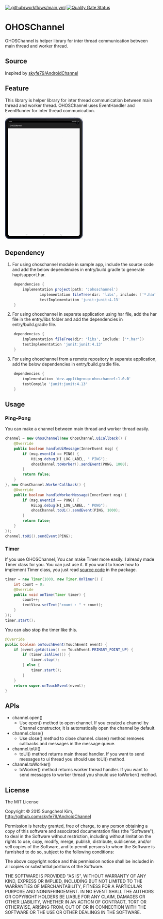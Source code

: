 [![.github/workflows/main.yml](https://github.com/applibgroup/OHOSChannel/actions/workflows/main.yml/badge.svg)](https://github.com/applibgroup/OHOSChannel/actions/workflows/main.yml)
[![Quality Gate Status](https://sonarcloud.io/api/project_badges/measure?project=applibgroup_OHOSChannel&metric=alert_status)](https://sonarcloud.io/summary/new_code?id=applibgroup_OHOSChannel)
# OHOSChannel

OHOSChannel is helper library for inter thread communication between main thread and worker thread. 

## Source
Inspired by [skyfe79/AndroidChannel](https://github.com/skyfe79/AndroidChannel)

## Feature
This library is helper library for inter thread communication between main thread and worker thread. 
OHOSChannel uses EventHandler and EventRunner for inter thread communication.


<img src="screenshots/OHOSChannel.gif" width="256">


## Dependency
1. For using ohoschannel module in sample app, include the source code and add the below dependencies in entry/build.gradle to generate hap/support.har.
```groovy
	dependencies {
		implementation project(path: ':ohoschannel')
                implementation fileTree(dir: 'libs', include: ['*.har'])
                testImplementation 'junit:junit:4.13'
	}
```
2. For using ohoschannel in separate application using har file, add the har file in the entry/libs folder and add the dependencies in entry/build.gradle file.
```groovy
	dependencies {
		implementation fileTree(dir: 'libs', include: ['*.har'])
		testImplementation 'junit:junit:4.13'
	}
```
3. For using ohoschannel from a remote repository in separate application, add the below dependencies in entry/build.gradle file.
```groovy
    dependencies {
        implementation 'dev.applibgroup:ohoschannel:1.0.0'  
        testCompile 'junit:junit:4.13'
    }
```

## Usage

### Ping-Pong 

You can make a channel between main thread and worker thread easily.
```java
channel = new OhosChannel(new OhosChannel.UiCallback() {
    @Override
    public boolean handleUiMessage(InnerEvent msg) {
        if (msg.eventId == PING) {
            HiLog.debug(HI_LOG_LABEL, " PING");
            ohosChannel.toWorker().sendEvent(PONG, 1000);
        }
        return false;
    }
}, new OhosChannel.WorkerCallback() {
    @Override
    public boolean handleWorkerMessage(InnerEvent msg) {
        if (msg.eventId == PONG) {
            HiLog.debug(HI_LOG_LABEL, " PONG");
            ohosChannel.toUi().sendEvent(PING, 1000);
        }
        return false;
    }
});
channel.toUi().sendEvent(PING);
```

### Timer

If you use OHOSChannel, You can make Timer more easily. I already made Timer class for you. You can just use it. If you want to know how to implement Timer class, you just read [source code](ohoschannel/src/main/java/kr/pe/burt/ohos/lib/ohoschannel/Timer.java) in the package.

```java
timer = new Timer(1000, new Timer.OnTimer() {
    int count = 0;
    @Override
    public void onTime(Timer timer) {
        count++;
        textView.setText("count : " + count);
    }
});
timer.start();	
```

You can also stop the timer like this.
```java
@Override
public boolean onTouchEvent(TouchEvent event) {
    if (event.getAction() == TouchEvent.PRIMARY_POINT_UP) {
        if (timer.isAlive()) {
            timer.stop();
        } else {
            timer.start();
        }
    }
    return super.onTouchEvent(event);
}
```

## APIs

* channel.open()
  * Use open() method to open channel. If you created a channel by Channel constructor, it is automatically open the channel by default. 
* channel.close() 
  * Use close() method to close channel. close() method removes callbacks and messages in the message queue.
* channel.toUi() 
  * toUi() method returns main thread handler. If you want to send messages to ui thread you should use toUi() method.
* channel.toWorker()
  * toWorker() method returns worker thread handler. If you want to send messages to worker thread you should use toWorker() method.  
 
## License
The MIT License

Copyright © 2015 Sungcheol Kim, http://github.com/skyfe79/AndroidChannel

Permission is hereby granted, free of charge, to any person obtaining a copy
of this software and associated documentation files (the "Software"), to deal
in the Software without restriction, including without limitation the rights
to use, copy, modify, merge, publish, distribute, sublicense, and/or sell
copies of the Software, and to permit persons to whom the Software is
furnished to do so, subject to the following conditions:

The above copyright notice and this permission notice shall be included in
all copies or substantial portions of the Software.

THE SOFTWARE IS PROVIDED "AS IS", WITHOUT WARRANTY OF ANY KIND, EXPRESS OR
IMPLIED, INCLUDING BUT NOT LIMITED TO THE WARRANTIES OF MERCHANTABILITY,
FITNESS FOR A PARTICULAR PURPOSE AND NONINFRINGEMENT. IN NO EVENT SHALL THE
AUTHORS OR COPYRIGHT HOLDERS BE LIABLE FOR ANY CLAIM, DAMAGES OR OTHER
LIABILITY, WHETHER IN AN ACTION OF CONTRACT, TORT OR OTHERWISE, ARISING FROM,
OUT OF OR IN CONNECTION WITH THE SOFTWARE OR THE USE OR OTHER DEALINGS IN
THE SOFTWARE.
